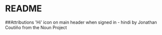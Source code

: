 # README

##Attributions
'Hi' icon on main header when signed in - hindi by Jonathan Coutiño from the Noun Project
